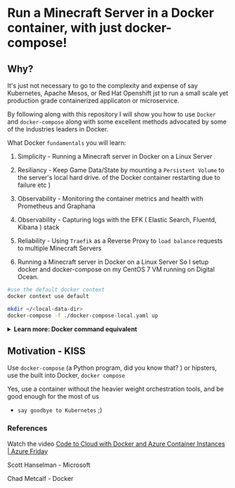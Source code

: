 # Run a Minecraft Server in a Docker container, with just docker-compose!

## Why?
It's just not necessary to go to the complexity and expense of say Kubernetes, Apache Mesos, or Red Hat Openshift jst 
to run a small scale yet production grade containerized applicaton or microservice.

By following along with this repository I will show you how to use `Docker` and `docker-compose` along with 
some excellent methods advocated by some of the industries leaders in Docker.

What Docker `fundamentals` you will learn:

1. Simplicity - Running a Minecraft server in Docker on a Linux Server
1. Resiliancy - Keep Game Data/State by mounting a `Persistent Volume` to the server's local hard drive.
of the Docker container restarting due to failure etc )
1. Observability - Monitoring the container metrics and health with Prometheus and Graphana
1. Observability - Capturing logs with the EFK ( Elastic Search, Fluentd, Kibana ) stack
1. Reliability - Using `Traefik` as a Reverse Proxy to `load balance` requests to multiple Minecraft Servers


1. Running a Minecraft server in Docker on a Linux Server
So I setup docker and docker-compose on my CentOS 7 VM running on Digital Ocean.

```sh
#use the default docker context
docker context use default

mkdir ~/<local-data-dir>
docker-compose -f ./docker-compose-local.yaml up
```

<details>
	<summary>
		<strong> Learn more: Docker command equivalent </strong>
	</summary>
<body>
		
### Docker command to run this
		
```python
docker run -d -p 25565:25565 --name mc -e EULA=TRUE itzg/minecraft-server
```
		
[learn more from itzg github repo](https://github.com/itzg/docker-minecraft-server)
		
	</body>
</details>

## Motivation - KISS
Use `docker-compose` (a Python program, did you
know that?  )  or hipsters, use the built into Docker, `docker compose` 
	

Yes, use a container without the heavier weight orchestration tools, and be good enough for the most of us 
- `say goodbye to Kubernetes` ;)

### References

Watch the video [Code to Cloud with Docker and Azure Container Instances | Azure Friday](https://www.youtube.com/watch?v=2D8FTi-Zvt0&feature=youtu.be)

Scott Hanselman -  Microsoft

Chad Metcalf - Docker










